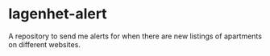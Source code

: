 # lagenhet-alert
A repository to send me alerts for when there are new listings of apartments on different websites.
